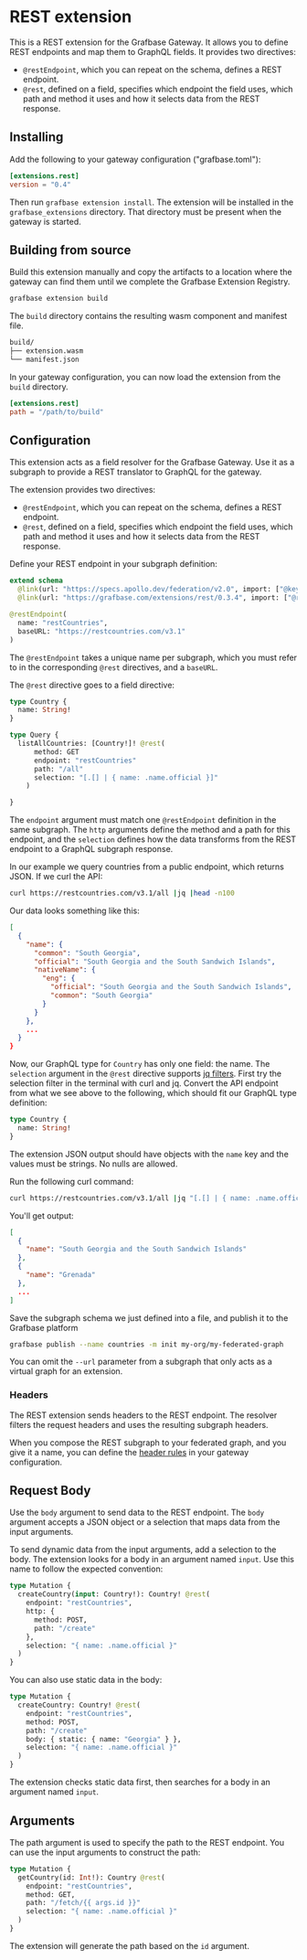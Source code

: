 # REST extension

This is a REST extension for the Grafbase Gateway. It allows you to define REST endpoints and map them to GraphQL fields. It provides two directives:

- `@restEndpoint`, which you can repeat on the schema, defines a REST endpoint.
- `@rest`, defined on a field, specifies which endpoint the field uses, which path and method it uses and how it selects data from the REST response.

## Installing

Add the following to your gateway configuration ("grafbase.toml"):

```toml
[extensions.rest]
version = "0.4"
```

Then run `grafbase extension install`. The extension will be installed in the `grafbase_extensions` directory. That directory must be present when the gateway is started.

## Building from source

Build this extension manually and copy the artifacts to a location where the gateway can find them until we complete the Grafbase Extension Registry.

```bash
grafbase extension build
```

The `build` directory contains the resulting wasm component and manifest file.

```bash
build/
├── extension.wasm
└── manifest.json
```

In your gateway configuration, you can now load the extension from the `build` directory.

```toml
[extensions.rest]
path = "/path/to/build"
```

## Configuration

This extension acts as a field resolver for the Grafbase Gateway. Use it as a subgraph to provide a REST translator to GraphQL for the gateway.

The extension provides two directives:

- `@restEndpoint`, which you can repeat on the schema, defines a REST endpoint.
- `@rest`, defined on a field, specifies which endpoint the field uses, which path and method it uses and how it selects data from the REST response.

Define your REST endpoint in your subgraph definition:

```graphql
extend schema
  @link(url: "https://specs.apollo.dev/federation/v2.0", import: ["@key", "@shareable"])
  @link(url: "https://grafbase.com/extensions/rest/0.3.4", import: ["@restEndpoint", "@rest"])

@restEndpoint(
  name: "restCountries",
  baseURL: "https://restcountries.com/v3.1"
)
```

The `@restEndpoint` takes a unique name per subgraph, which you must refer to in the corresponding `@rest` directives, and a `baseURL`.

The `@rest` directive goes to a field directive:

```graphql
type Country {
  name: String!
}

type Query {
  listAllCountries: [Country!]! @rest(
      method: GET
      endpoint: "restCountries"
      path: "/all"
      selection: "[.[] | { name: .name.official }]"
    )

}
```

The `endpoint` argument must match one `@restEndpoint` definition in the same subgraph. The `http` arguments define the method and a path for this endpoint, and the `selection` defines how the data transforms from the REST endpoint to a GraphQL subgraph response.

In our example we query countries from a public endpoint, which returns JSON. If we curl the API:

```bash
curl https://restcountries.com/v3.1/all |jq |head -n100
```

Our data looks something like this:

```json
[
  {
    "name": {
      "common": "South Georgia",
      "official": "South Georgia and the South Sandwich Islands",
      "nativeName": {
        "eng": {
          "official": "South Georgia and the South Sandwich Islands",
          "common": "South Georgia"
        }
      }
    },
    ...
  }
}
```

Now, our GraphQL type for `Country` has only one field: the name. The `selection` argument in the `@rest` directive supports [jq filters](https://jqlang.org/manual/). First try the selection filter in the terminal with curl and jq. Convert the API endpoint from what we see above to the following, which should fit our GraphQL type definition:

```graphql
type Country {
  name: String!
}
```

The extension JSON output should have objects with the `name` key and the values must be strings. No nulls are allowed.

Run the following curl command:

```bash
curl https://restcountries.com/v3.1/all |jq "[.[] | { name: .name.official }]"
```

You'll get output:

```json
[
  {
    "name": "South Georgia and the South Sandwich Islands"
  },
  {
    "name": "Grenada"
  },
  ...
]
```

Save the subgraph schema we just defined into a file, and publish it to the Grafbase platform

```bash
grafbase publish --name countries -m init my-org/my-federated-graph
```

You can omit the `--url` parameter from a subgraph that only acts as a virtual graph for an extension.

### Headers

The REST extension sends headers to the REST endpoint. The resolver filters the request headers and uses the resulting subgraph headers.

When you compose the REST subgraph to your federated graph, and you give it a name, you can define the [header rules](https://grafbase.com/docs/reference/gateway/configuration/subgraph-configuration#header-rules) in your gateway configuration.

## Request Body

Use the `body` argument to send data to the REST endpoint. The `body` argument accepts a JSON object or a selection that maps data from the input arguments.

To send dynamic data from the input arguments, add a selection to the body. The extension looks for a body in an argument named `input`. Use this name to follow the expected convention:

```graphql
type Mutation {
  createCountry(input: Country!): Country! @rest(
    endpoint: "restCountries",
    http: {
      method: POST,
      path: "/create"
    },
    selection: "{ name: .name.official }"
  )
}
```

You can also use static data in the body:

```graphql
type Mutation {
  createCountry: Country! @rest(
    endpoint: "restCountries",
    method: POST,
    path: "/create"
    body: { static: { name: "Georgia" } },
    selection: "{ name: .name.official }"
  )
}
```

The extension checks static data first, then searches for a body in an argument named `input`.

## Arguments

The path argument is used to specify the path to the REST endpoint. You can use the input arguments to construct the path:

```graphql
type Mutation {
  getCountry(id: Int!): Country @rest(
    endpoint: "restCountries",
    method: GET,
    path: "/fetch/{{ args.id }}"
    selection: "{ name: .name.official }"
  )
}
```

The extension will generate the path based on the `id` argument.
